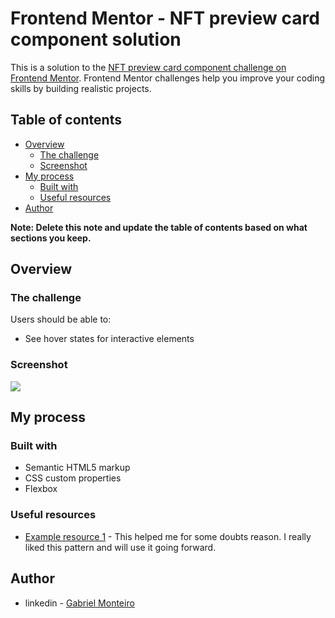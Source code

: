 # Frontend Mentor - NFT preview card component solution

This is a solution to the [NFT preview card component challenge on Frontend Mentor](https://www.frontendmentor.io/challenges/nft-preview-card-component-SbdUL_w0U). Frontend Mentor challenges help you improve your coding skills by building realistic projects. 

## Table of contents

- [Overview](#overview)
  - [The challenge](#the-challenge)
  - [Screenshot](#screenshot)
- [My process](#my-process)
  - [Built with](#built-with)
  - [Useful resources](#useful-resources)
- [Author](#author)

**Note: Delete this note and update the table of contents based on what sections you keep.**

## Overview

### The challenge

Users should be able to:

- See hover states for interactive elements

### Screenshot

[![](./screenshot.jpg)](https://imgur.com/a/0iGHsFb)


## My process

### Built with

- Semantic HTML5 markup
- CSS custom properties
- Flexbox



### Useful resources

- [Example resource 1](https://www.w3schools.com/) - This helped me for some doubts reason. I really liked this pattern and will use it going forward.


## Author

- linkedin - [Gabriel Monteiro]([https://www.your-site.com](https://www.linkedin.com/in/gabrielmonteiro0/))

